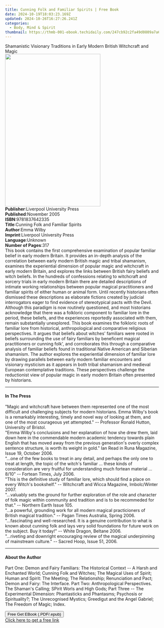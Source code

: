 ```yaml
---
title: Cunning Folk and Familiar Spirits | Free Book
date: 2024-10-19T18:03:23.169Z
updated: 2024-10-26T16:27:26.241Z
categories:
  - Body, Mind & Spirit
thumbnail: https://thmb-001-ebook.techidaily.com/247cb92c2fa49d0809a7a64a59a4f989f611791522f9c8e13b011ce084ab44f9.jpg
---
```

<main id="book-container">
  <div class="flex flex-col">
    <div class="book-brief flex-1 py-6 px-4 sm:p-6 md:py-10 md:px-8">
      <!-- brief-->
      <div class="book-brief-main">
        Shamanistic Visionary Traditions in Early Modern British Witchcraft and
        Magic
      </div>
    </div>
    <div
      class="book-meta-info flex-1 grid gap-4 col-start-1 col-end-3 row-start-1 sm:mb-6 sm:grid-cols-4 lg:gap-6 lg:col-start-2 lg:row-end-6 lg:row-span-6 lg:mb-0"
    >
      <div
        class="book-meta-info-left place-content-center mt-4 p-4 text-sm leading-6 col-start-2 col-span-2 dark:text-slate-400"
      >
        <img
          class="w-full h-500 object-cover rounded-lg sm:h-255 sm:col-span-2 lg:col-span-full"
          src="https://img-001-ebook.techidaily.com/4d76a41cb0d0ac5b2535e4d0234227c9a06ada18f56c3599779a14b9fcfc14d5.jpg"
          alt=""
          width="312"
          height="500"
        />
      </div>
      <div
        class="book-meta-info-right mt-2 col-start-1 row-start-2 col-span-3 self-center"
      >
        <!-- meta data  -->
        <div class="flex flex-col px-4 md:px-8">
          <div class="flex-1">
            <strong>Publisher</strong>:<span class="px-2"
              >Liverpool University Press</span
            >
          </div>
          <div class="flex-1">
            <strong>Published</strong>:<span class="px-2">November 2005</span>
          </div>
          <div class="flex-1">
            <strong>ISBN</strong>:<span class="px-2">9781837642335</span>
          </div>
          <div class="flex-1">
            <strong>Title</strong>:<span class="px-2"
              >Cunning Folk and Familiar Spirits</span
            >
          </div>
          <div class="flex-1">
            <strong>Author</strong>:<span class="px-2">Emma Wilby</span>
          </div>
          <div class="flex-1">
            <strong>Imprint</strong>:<span class="px-2"
              >Liverpool University Press</span
            >
          </div>
          <div class="flex-1">
            <strong>Language</strong>:<span class="px-2">Unknown</span>
          </div>
          <div class="flex-1">
            <strong>Number of Pages</strong>:<span class="px-2">317</span>
          </div>
        </div>
      </div>
    </div>
    <div class="book-description flex-1 py-6 px-4 sm:p-6 md:py-10 md:px-8">
      <div class="book-description-main">
        <div accordion-content="" id="description">
          This book contains the first comprehensive examination of popular
          familiar belief in early modern Britain. It provides an in-depth
          analysis of the correlation between early modern British magic and
          tribal shamanism, examines the experiential dimension of popular magic
          and witchcraft in early modern Britain, and explores the links between
          British fairy beliefs and witch beliefs. In the hundreds of
          confessions relating to witchcraft and sorcery trials in early modern
          Britain there are detailed descriptions of intimate working
          relationships between popular magical practitioners and familiar
          spirits of either human or animal form. Until recently historians
          often dismissed these descriptions as elaborate fictions created by
          judicial interrogators eager to find evidence of stereotypical pacts
          with the Devil. Although this paradigm is now routinely questioned,
          and most historians acknowledge that there was a folkloric component
          to familiar lore in the period, these beliefs, and the experiences
          reportedly associated with them, remain substantially unexplored. This
          book examines the folkloric roots of familiar lore from historical,
          anthropological and comparative religious perspectives. It argues that
          beliefs about witches' familiars were rooted in beliefs surrounding
          the use of fairy familiars by beneficent magical practitioners or
          cunning folk', and corroborates this through a comparative analysis of
          familiar beliefs found in traditional Native American and Siberian
          shamanism. The author explores the experiential dimension of familiar
          lore by drawing parallels between early modern familiar encounters and
          visionary mysticism as it appears in both tribal shamanism and
          medieval European contemplative traditions. These perspectives
          challenge the reductionist view of popular magic in early modern
          Britain often presented by historians.
        </div>
        <div class="accordion-fader"></div>
      </div>
    </div>
    <div class="book-excerpts flex-1 py-6 px-4 sm:p-6 md:py-10 md:px-8">
      <!-- excerpts-->
      <div class="book-excerpts-main">
        <hr />
        <h4 class="placeholder placeholder-heading">
          <span>In The Press</span>
        </h4>
        <p>
          "Magic and witchcraft have between them represented one of the most
          difficult and challenging subjects for modern historians. Emma Wilby's
          book is a remarkably interesting, timely and novel way of looking at
          them, and one of the most courageous yet attempted." -- Professor
          Ronald Hutton, University of Bristol.<br />"Emma Wilby's conclusions
          and her explanation of how she drew them, laid down here in the
          commendable modern academic tendency towards plain English that has
          moved away from the previous generation's overly complex sentence
          structure, is worth its weight in gold." Ian Read in Runa Magazine,
          Issue 19, October 2006.<br />"...one of the few books to treat in any
          detail, and perhaps the only one to treat at length, the topic of the
          witch's familiar ... these kinds of consideration are very fruitful
          for understanding much fortean material ... 8/10" -- Fortean Times,
          July 2006.<br />"This is the definitive study of familiar lore, which
          should find a place on every Witch's bookshelf." -- Witchcraft and
          Wicca Magazine, Imbolc/Winter 2007.<br />"...valuably sets the ground
          for further exploration of the role and character of folk magic within
          community and tradition and is to be recommeded for that." -- Northern
          Earth Issue 105.<br />"...a powerful, grounding work for all modern
          magical practicioners of British magical tradition." -- Pagan Times
          Australia, Spring 2006.<br />"...fascinating and well-researched. It
          is a genuine contribution to what is known about cunning folk and lays
          very solid foundations for future work on the subject. Buy it today!"
          -- White Dragon, Beltane 2006.<br />"...riveting and downright
          encouraging review of the magical underpinning of mainstream culture."
          -- Sacred Hoop, Issue 51, 2006.
        </p>
      </div>
    </div>
    <div class="book-about-author flex-1 py-6 px-4 sm:p-6 md:py-10 md:px-8">
      <!-- about author-->
      <div class="book-main-author-main">
        <hr />
        <h4 class="placeholder placeholder-heading">
          <span>About the Author</span>
        </h4>
        <p>
          Part One: Demon and Fairy Familiars: The Historical Context -- A Harsh
          and Enchanted World; Cunning Folk and Witches; The Magical Uses of
          Spirit; Human and Spirit: The Meeting; The Relationship; Renunciation
          and Pact; Demon and Fairy: The Interface. Part Two: Anthropological
          Perspectives. The Shaman's Calling; SPirit Worls and High Gods; Part
          Three -- The Experimental Dimension: Phantasticks and Phantasms;
          Psychosis or Spirituality?; The Unrecognised Mystics; Greedigut and
          the Angel Gabriel; The Freedom of Magic; Index.
        </p>
      </div>
    </div>
    <div class="book-free-get flex-1 py-6 px-4 sm:p-6 md:py-10 md:px-8">
      <button
        id="btn-free-get"
        class="bg-blue-500 hover:bg-blue-700 text-white font-bold py-2 px-4 rounded"
      >
        Free Get EBook (.PDF/.epub)
      </button>
      <div id="countdown-display" class="px-2 text-lg mt-2"></div>
      <a
        id="free-link"
        class="hidden bg-blue-500 hover:bg-blue-700 text-white font-bold py-2 px-4 rounded"
        href="https://www.ebooks.com/en-us/book/211327645/cunning-folk-and-familiar-spirits/emma-wilby/"
        target="_blank"
        >Click here to get a free link</a
      >
    </div>
    <script>
      let countdownTime = 0;
      let countdownInterval = null;
      document
        .getElementById('btn-free-get')
        .addEventListener('click', startCountdown);
      function startCountdown() {
        countdownTime = new Date().getTime() + 60000 * 3;
        countdownInterval = setInterval(updateCountdown, 1000);
        document.getElementById('btn-free-get').disabled = true;
        document
          .getElementById('btn-free-get')
          .classList.add('bg-gray-500', 'cursor-not-allowed');
      }
      function updateCountdown() {
        let currentTime = new Date().getTime();
        let timeLeft = countdownTime - currentTime;
        let secondsLeft = Math.floor(timeLeft / 1000);
        document.getElementById('countdown-display').innerHTML =
          `Remaining time: ${secondsLeft} seconds.`;
        if (secondsLeft <= 0) {
          clearInterval(countdownInterval);
          document.getElementById('btn-free-get').classList.add('hidden');
          document.getElementById('free-link').classList.remove('hidden');
          document.getElementById('countdown-display').innerHTML = '';
        }
      }
    </script>
  </div>
</main>

<ins class="adsbygoogle"
      style="display:block"
      data-ad-client="ca-pub-7571918770474297"
      data-ad-slot="8358498916"
      data-ad-format="auto"
      data-full-width-responsive="true"></ins>
    